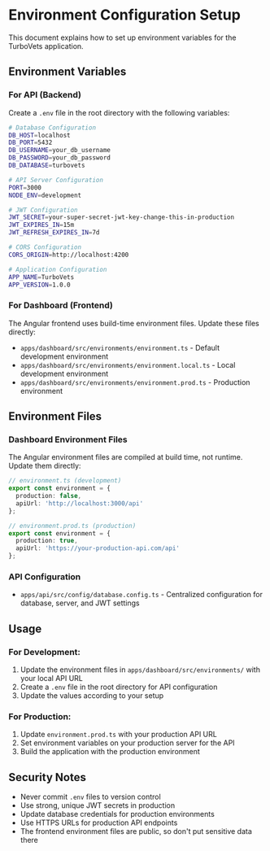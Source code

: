 # Environment Configuration Setup

This document explains how to set up environment variables for the TurboVets application.

## Environment Variables

### For API (Backend)

Create a `.env` file in the root directory with the following variables:

```bash
# Database Configuration
DB_HOST=localhost
DB_PORT=5432
DB_USERNAME=your_db_username
DB_PASSWORD=your_db_password
DB_DATABASE=turbovets

# API Server Configuration
PORT=3000
NODE_ENV=development

# JWT Configuration
JWT_SECRET=your-super-secret-jwt-key-change-this-in-production
JWT_EXPIRES_IN=15m
JWT_REFRESH_EXPIRES_IN=7d

# CORS Configuration
CORS_ORIGIN=http://localhost:4200

# Application Configuration
APP_NAME=TurboVets
APP_VERSION=1.0.0
```

### For Dashboard (Frontend)

The Angular frontend uses build-time environment files. Update these files directly:

- `apps/dashboard/src/environments/environment.ts` - Default development environment
- `apps/dashboard/src/environments/environment.local.ts` - Local development environment  
- `apps/dashboard/src/environments/environment.prod.ts` - Production environment

## Environment Files

### Dashboard Environment Files

The Angular environment files are compiled at build time, not runtime. Update them directly:

```typescript
// environment.ts (development)
export const environment = {
  production: false,
  apiUrl: 'http://localhost:3000/api'
};

// environment.prod.ts (production)
export const environment = {
  production: true,
  apiUrl: 'https://your-production-api.com/api'
};
```

### API Configuration

- `apps/api/src/config/database.config.ts` - Centralized configuration for database, server, and JWT settings

## Usage

### For Development:
1. Update the environment files in `apps/dashboard/src/environments/` with your local API URL
2. Create a `.env` file in the root directory for API configuration
3. Update the values according to your setup

### For Production:
1. Update `environment.prod.ts` with your production API URL
2. Set environment variables on your production server for the API
3. Build the application with the production environment

## Security Notes

- Never commit `.env` files to version control
- Use strong, unique JWT secrets in production
- Update database credentials for production environments
- Use HTTPS URLs for production API endpoints
- The frontend environment files are public, so don't put sensitive data there
